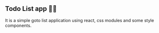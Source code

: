 ## Todo List app 📔📓

It is a simple goto list application using react, css modules and some style components.
